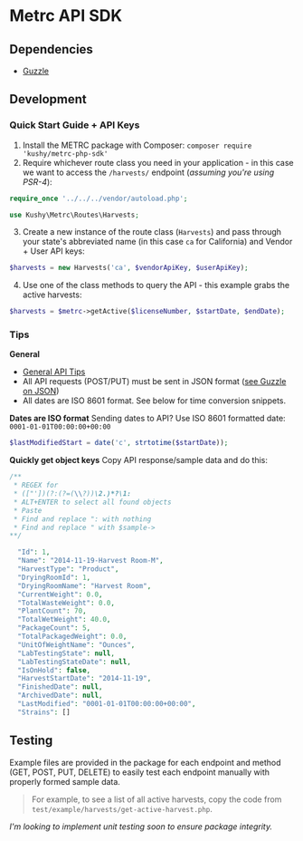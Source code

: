 # Metrc API SDK

## Dependencies

* [Guzzle](http://docs.guzzlephp.org/en/stable/quickstart.html)

## Development

### Quick Start Guide + API Keys

1. Install the METRC package with Composer: `composer require 'kushy/metrc-php-sdk'`
2. Require whichever route class you need in your application - in this case we want to access the `/harvests/` endpoint (*assuming you're using PSR-4*):
```php
require_once '../../../vendor/autoload.php';

use Kushy\Metrc\Routes\Harvests;
```
3. Create a new instance of the route class (`Harvests`) and pass through your state's abbreviated name (in this case `ca` for California) and Vendor + User API keys:
```php
$harvests = new Harvests('ca', $vendorApiKey, $userApiKey);
```
4. Use one of the class methods to query the API - this example grabs the active harvests:
```php
$harvests = $metrc->getActive($licenseNumber, $startDate, $endDate);
```

### Tips

**General**
* [General API Tips](https://api-ca.metrc.com/Documentation/#getting_started_working_with_the_api)
* All API requests (POST/PUT) must be sent in JSON format ([see Guzzle on JSON](http://docs.guzzlephp.org/en/stable/request-options.html#json))
* All dates are ISO 8601 format. See below for time conversion snippets.

**Dates are ISO format**
Sending dates to API? Use ISO 8601 formatted date: `0001-01-01T00:00:00+00:00`

```php
$lastModifiedStart = date('c', strtotime($startDate));
```

**Quickly get object keys**
Copy API response/sample data and do this:

```php
/**
 * REGEX for
 * (["'])(?:(?=(\\?))\2.)*?\1:
 * ALT+ENTER to select all found objects
 * Paste
 * Find and replace ": with nothing
 * Find and replace " with $sample->
**/

  "Id": 1,
  "Name": "2014-11-19-Harvest Room-M",
  "HarvestType": "Product",
  "DryingRoomId": 1,
  "DryingRoomName": "Harvest Room",
  "CurrentWeight": 0.0,
  "TotalWasteWeight": 0.0,
  "PlantCount": 70,
  "TotalWetWeight": 40.0,
  "PackageCount": 5,
  "TotalPackagedWeight": 0.0,
  "UnitOfWeightName": "Ounces",
  "LabTestingState": null,
  "LabTestingStateDate": null,
  "IsOnHold": false,
  "HarvestStartDate": "2014-11-19",
  "FinishedDate": null,
  "ArchivedDate": null,
  "LastModified": "0001-01-01T00:00:00+00:00",
  "Strains": []
```

## Testing

Example files are provided in the package for each endpoint and method (GET, POST, PUT, DELETE) to easily test each endpoint manually with properly formed sample data. 

> For example, to see a list of all active harvests, copy the code from `test/example/harvests/get-active-harvest.php`.

*I'm looking to implement unit testing soon to ensure package integrity.*

